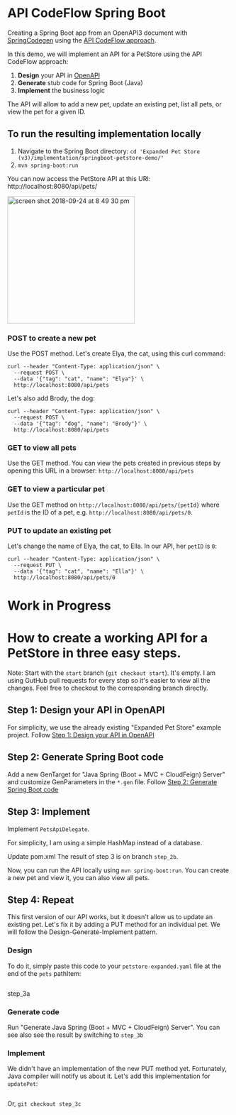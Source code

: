 # API CodeFlow Spring Boot
Creating a Spring Boot app from an OpenAPI3 document with [SpringCodegen](https://github.com/OpenAPITools/openapi-generator/blob/master/modules/openapi-generator/src/main/java/org/openapitools/codegen/languages/SpringCodegen.java) using the [API CodeFlow approach](http://RZen.io/APICodeFlow).

In this demo, we will implement an API for a PetStore using the API CodeFlow approach:
1. **Design** your API in [OpenAPI](https://github.com/OAI/OpenAPI-Specification)
2. **Generate** stub code for Spring Boot (Java)
3. **Implement** the business logic

The API will allow to add a new pet, update an existing pet, list all pets, or view the pet for a given ID.

## To run the resulting implementation locally
1. Navigate to the Spring Boot directory: `cd 'Expanded Pet Store (v3)/implementation/springboot-petstore-demo/'`
2. `mvn spring-boot:run`

You can now access the PetStore API at this URI:  http://localhost:8080/api/pets/

<img width="287" alt="screen shot 2018-09-24 at 8 49 30 pm" src="https://user-images.githubusercontent.com/644582/45986765-81ea0080-c03b-11e8-8530-9036a3522e9f.png">

### POST to create a new pet
Use the POST method. 
Let's create Elya, the cat, using this curl command:
```curl
curl --header "Content-Type: application/json" \
  --request POST \
  --data '{"tag": "cat", "name": "Elya"}' \
  http://localhost:8080/api/pets
```
Let's also add Brody, the dog:
```curl
curl --header "Content-Type: application/json" \
  --request POST \
  --data '{"tag": "dog", "name": "Brody"}' \
  http://localhost:8080/api/pets
```

### GET to view all pets
Use the GET method. You can view the pets created in previous steps by opening this URL in a browser: `http://localhost:8080/api/pets`

### GET to view a particular pet
Use the GET method on `http://localhost:8080/api/pets/{petId}` where `petId` is the ID of a pet, e.g. `http://localhost:8080/api/pets/0`.

### PUT to update an existing pet
Let's change the name of Elya, the cat, to Ella. In our API, her `petID` is `0`:
```curl
curl --header "Content-Type: application/json" \
  --request PUT \
  --data '{"tag": "cat", "name": "Ella"}' \
  http://localhost:8080/api/pets/0
```

# Work in Progress
# How to create a working API for a PetStore in three easy steps. 

Note: Start with the `start` branch (`git checkout start`).  It's empty.
I am using GutHub pull requests for every step so it's easier to view all the changes. Feel free to checkout to the corresponding branch directly.

## Step 1: Design your API in OpenAPI
For simplicity, we use the already existing "Expanded Pet Store" example project.
Follow [Step 1: Design your API in OpenAPI](https://github.com/RepreZen/API-CodeFlow-Spring-Boot/pull/2)

## Step 2: Generate Spring Boot code
Add a new GenTarget for "Java Spring (Boot + MVC + CloudFeign) Server" and customize GenParameters in the `*.gen` file.
Follow [Step 2: Generate Spring Boot code](https://github.com/RepreZen/API-CodeFlow-Spring-Boot/pull/3)

## Step 3: Implement
Implement `PetsApiDelegate`. 

For simplicity, I am using a simple HashMap instead of a database.

Update pom.xml
The result of step 3 is on branch `step_2b`.

Now, you can run the API locally using `mvn spring-boot:run`. You can create a new pet and view it, you can also view all pets. 


## Step 4: Repeat
This first version of our API works, but it doesn't allow us to update an existing pet. Let's fix it by adding a PUT method for an individual pet. We will follow the Design-Generate-Implement pattern.
### Design
To do it, simply paste this code to your `petstore-expanded.yaml` file at the end of the `pets` pathItem:
```yaml

```
step_3a
### Generate code
Run "Generate Java Spring (Boot + MVC + CloudFeign) Server".
You can see also see the result by switching to `step_3b`

### Implement
We didn't have an implementation of the new PUT method yet. Fortunately, Java compiler will notify us about it. Let's add this implementation for `updatePet`:
```java

```	
Or, `git checkout step_3c`


